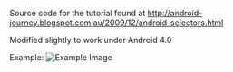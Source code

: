 Source code for the tutorial found at http://android-journey.blogspot.com.au/2009/12/android-selectors.html

Modified slightly to work under Android 4.0


Example:
![Example Image](http://i.imgur.com/GVySs.png)


